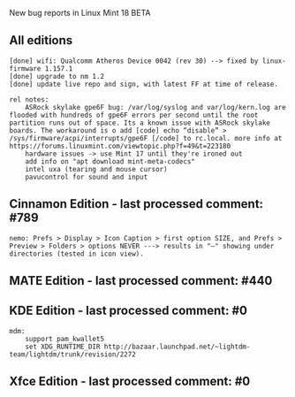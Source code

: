 New bug reports in Linux Mint 18 BETA

All editions
------------

	[done] wifi: Qualcomm Atheros Device 0042 (rev 30) --> fixed by linux-firmware 1.157.1
	[done] upgrade to nm 1.2
	[done] update live repo and sign, with latest FF at time of release.

	rel notes:
		ASRock skylake gpe6F bug: /var/log/syslog and var/log/kern.log are flooded with hundreds of gpe6F errors per second until the root partition runs out of space. Its a known issue with ASRock skylake boards. The workaround is o add [code] echo “disable” > /sys/firmware/acpi/interrupts/gpe6F [/code] to rc.local. more info at https://forums.linuxmint.com/viewtopic.php?f=49&t=223180
		hardware issues -> use Mint 17 until they're ironed out
		add info on "apt download mint-meta-codecs"
		intel uxa (tearing and mouse cursor)
		pavucontrol for sound and input

Cinnamon Edition - last processed comment: #789
-----------------------------------------------
	nemo: Prefs > Display > Icon Caption > first option SIZE, and Prefs > Preview > Folders > options NEVER ---> results in "–" showing under directories (tested in icon view).

MATE Edition - last processed comment: #440
-------------------------------------------

KDE Edition - last processed comment: #0
-----------------------------------------
	mdm:
		support pam_kwallet5
		set XDG_RUNTIME_DIR http://bazaar.launchpad.net/~lightdm-team/lightdm/trunk/revision/2272

Xfce Edition - last processed comment: #0
------------------------------------------
